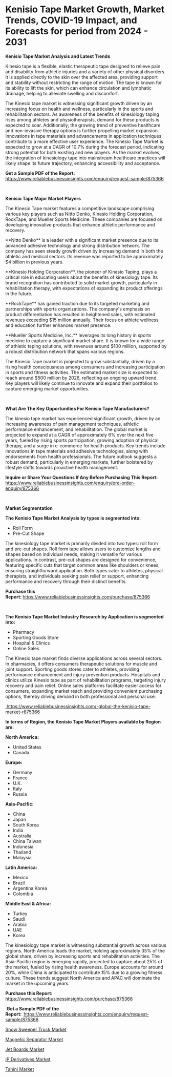 <p><h1>Kenisio Tape Market Growth, Market Trends, COVID-19 Impact, and Forecasts for period from 2024 - 2031</h1></p><p><strong>Kenisio Tape Market Analysis and Latest Trends</strong></p>
<p><p>Kinesio tape is a flexible, elastic therapeutic tape designed to relieve pain and disability from athletic injuries and a variety of other physical disorders. It is applied directly to the skin over the affected area, providing support and stability without restricting the range of motion. The tape is known for its ability to lift the skin, which can enhance circulation and lymphatic drainage, helping to alleviate swelling and discomfort.</p><p>The Kinesio tape market is witnessing significant growth driven by an increasing focus on health and wellness, particularly in the sports and rehabilitation sectors. As awareness of the benefits of kinesiology taping rises among athletes and physiotherapists, demand for these products is expected to soar. Additionally, the growing trend of preventive healthcare and non-invasive therapy options is further propelling market expansion. Innovations in tape materials and advancements in application techniques contribute to a more effective user experience. The Kinesio Tape Market is expected to grow at a CAGR of 10.7% during the forecast period, indicating strong potential for both existing and new players. As the market evolves, the integration of kinesiology tape into mainstream healthcare practices will likely shape its future trajectory, enhancing accessibility and acceptance.</p></p>
<p><strong>Get a Sample PDF of the Report:&nbsp;</strong> <a href="https://www.reliablebusinessinsights.com/enquiry/request-sample/875366">https://www.reliablebusinessinsights.com/enquiry/request-sample/875366</a></p>
<p>&nbsp;</p>
<p><strong>Kenisio Tape Major Market Players</strong></p>
<p><p>The Kinesio Tape market features a competitive landscape comprising various key players such as Nitto Denko, Kinesio Holding Corporation, RockTape, and Mueller Sports Medicine. These companies are focused on developing innovative products that enhance athletic performance and recovery.</p><p>**Nitto Denko** is a leader with a significant market presence due to its advanced adhesive technology and strong distribution network. The company has seen steady growth driven by increasing demand in both the athletic and medical sectors. Its revenue was reported to be approximately $4 billion in previous years.</p><p>**Kinesio Holding Corporation**, the pioneer of Kinesio Taping, plays a critical role in educating users about the benefits of kinesiology tape. Its brand recognition has contributed to solid market growth, particularly in rehabilitation therapy, with expectations of expanding its product offerings in the future.</p><p>**RockTape** has gained traction due to its targeted marketing and partnerships with sports organizations. The company's emphasis on product differentiation has resulted in heightened sales, with estimated revenues exceeding $15 million annually. Their focus on athlete wellness and education further enhances market presence.</p><p>**Mueller Sports Medicine, Inc.** leverages its long history in sports medicine to capture a significant market share. It is known for a wide range of athletic taping solutions, with revenues around $100 million, supported by a robust distribution network that spans various regions.</p><p>The Kinesio Tape market is projected to grow substantially, driven by a rising health consciousness among consumers and increasing participation in sports and fitness activities. The estimated market size is expected to reach around $500 million by 2026, reflecting an ongoing upward trend. Key players will likely continue to innovate and expand their portfolios to capture emerging market opportunities.</p></p>
<p>&nbsp;</p>
<p><strong>What Are The Key Opportunities For Kenisio Tape Manufacturers?</strong></p>
<p><p>The kinesio tape market has experienced significant growth, driven by an increasing awareness of pain management techniques, athletic performance enhancement, and rehabilitation. The global market is projected to expand at a CAGR of approximately 6% over the next five years, fueled by rising sports participation, growing adoption of physical therapy, and a surge in e-commerce for health products. Key trends include innovations in tape materials and adhesive technologies, along with endorsements from health professionals. The future outlook suggests a robust demand, particularly in emerging markets, further bolstered by lifestyle shifts towards proactive health management.</p></p>
<p><strong>Inquire or Share Your Questions If Any Before Purchasing This Report:</strong> <a href="https://www.reliablebusinessinsights.com/enquiry/pre-order-enquiry/875366">https://www.reliablebusinessinsights.com/enquiry/pre-order-enquiry/875366</a></p>
<p>&nbsp;</p>
<p><strong>Market Segmentation</strong></p>
<p><strong>The Kenisio Tape Market Analysis by types is segmented into:</strong></p>
<p><ul><li>Roll Form</li><li>Pre-Cut Shape</li></ul></p>
<p><p>The kinesiology tape market is primarily divided into two types: roll form and pre-cut shapes. Roll form tape allows users to customize lengths and shapes based on individual needs, making it versatile for various applications. In contrast, pre-cut shapes are designed for convenience, featuring specific cuts that target common areas like shoulders or knees, ensuring straightforward application. Both types cater to athletes, physical therapists, and individuals seeking pain relief or support, enhancing performance and recovery through their distinct benefits.</p></p>
<p><strong>Purchase this Report:&nbsp;</strong><a href="https://www.reliablebusinessinsights.com/purchase/875366">https://www.reliablebusinessinsights.com/purchase/875366</a></p>
<p>&nbsp;</p>
<p><strong>The Kenisio Tape Market Industry Research by Application is segmented into:</strong></p>
<p><ul><li>Pharmacy</li><li>Sporting Goods Store</li><li>Hospital & Clinics</li><li>Online Sales</li></ul></p>
<p><p>The Kinesio tape market finds diverse applications across several sectors. In pharmacies, it offers consumers therapeutic solutions for muscle and joint support. Sporting goods stores cater to athletes, providing performance enhancement and injury prevention products. Hospitals and clinics utilize Kinesio tape as part of rehabilitation programs, targeting injury recovery and pain relief. Online sales platforms facilitate easier access for consumers, expanding market reach and providing convenient purchasing options, thereby driving demand in both professional and personal use.</p></p>
<p><a href="https://www.reliablebusinessinsights.com/-global-the-kenisio-tape-market-r875366">&nbsp;https://www.reliablebusinessinsights.com/-global-the-kenisio-tape-market-r875366</a></p>
<p><strong>In terms of Region, the Kenisio Tape Market Players available by Region are:</strong></p>
<p>
    <p> <strong> North America: </strong>
        <ul>
            <li>United States</li>
            <li>Canada</li>
        </ul>
        </p> 
    <p> <strong> Europe: </strong>
        <ul>
            <li>Germany</li>
            <li>France</li>
            <li>U.K.</li>
            <li>Italy</li>
            <li>Russia</li>
        </ul>
        </p> 
    <p> <strong> Asia-Pacific: </strong>
        <ul>
            <li>China</li>
            <li>Japan</li>
            <li>South Korea</li>
            <li>India</li>
            <li>Australia</li>
            <li>China Taiwan</li>
            <li>Indonesia</li>
            <li>Thailand</li>
            <li>Malaysia</li>
        </ul>
        </p> 
    <p> <strong> Latin America: </strong>
        <ul>
            <li>Mexico</li>
            <li>Brazil</li>
            <li>Argentina Korea</li>
            <li>Colombia</li>
        </ul>
        </p> 
    <p> <strong> Middle East & Africa: </strong>
        <ul>
            <li>Turkey</li>
            <li>Saudi</li>
            <li>Arabia</li>
            <li>UAE</li>
            <li>Korea</li>
        </ul>
    </p>
    </p>
<p><p>The kinesiology tape market is witnessing substantial growth across various regions. North America leads the market, holding approximately 35% of the global share, driven by increasing sports and rehabilitation activities. The Asia-Pacific region is emerging rapidly, projected to capture about 25% of the market, fueled by rising health awareness. Europe accounts for around 20%, while China is anticipated to contribute 15% due to a growing fitness culture. These trends suggest North America and APAC will dominate the market in the upcoming years.</p></p>
<p><strong>Purchase this Report: </strong><a href="https://www.reliablebusinessinsights.com/purchase/875366">https://www.reliablebusinessinsights.com/purchase/875366</a></p>
<p>&nbsp;<strong>Get a Sample PDF of the Report:&nbsp;&nbsp;</strong><a href="https://www.reliablebusinessinsights.com/enquiry/request-sample/875366">https://www.reliablebusinessinsights.com/enquiry/request-sample/875366</a></p>
<p><strong></strong></p>
<p><p><a href="https://www.linkedin.com/pulse/navigating-global-snow-sweeper-truck-market-landscape-trends-9ctbc?trackingId=L7BVkqO6Rw%2BTg6aYXnPeBA%3D%3D">Snow Sweeper Truck Market</a></p><p><a href="https://www.linkedin.com/pulse/global-magnetic-separator-industry-types-applications-market-bpduc?trackingId=goat0bDSaXN%2F7hl4%2FEPtSg%3D%3D">Magnetic Separator Market</a></p><p><a href="https://github.com/nicoletavirag/Market-Research-Report-List-5/blob/main/jet-boards-market.md">Jet Boards Market</a></p><p><a href="https://github.com/mauripalmi/Market-Research-Report-List-5/blob/main/ip-derivatives-market.md">IP Derivatives Market</a></p><p><a href="https://www.linkedin.com/pulse/global-tahini-industry-analysis-share-growth-trends-forecast-fhwsf?trackingId=o1he%2BoG2RTuSzgc34BP6Eg%3D%3D">Tahini Market</a></p></p>